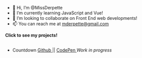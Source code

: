- 👋 Hi, I’m @MissDerpette
- 🌱 I’m currently learning JavaScript and Vue! 
- 💞️ I’m looking to collaborate on Front End web developments!
- 📫 You can reach me at mderpette@gmail.com

<!---
MissDerpette/MissDerpette is a ✨ special ✨ repository because its `README.md` (this file) appears on your GitHub profile.
You can click the Preview link to take a look at your changes.
--->

<b> Click to see my projects! </b> <br><br>
- Countdown <a href="https://github.com/MissDerpette/countdown"> Github </a> || <a href="https://codepen.io/missderpette/full/abqKLro"> CodePen </a> 
<i>Work in progress</i>
